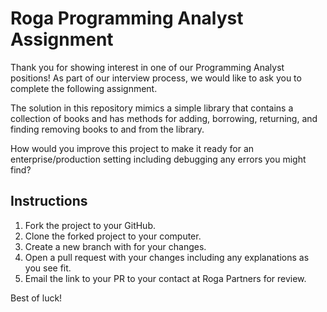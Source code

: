 # Roga Programming Analyst Assignment

Thank you for showing interest in one of our Programming Analyst positions! As part of our interview process, we would like to ask you to complete the following assignment.

The solution in this repository mimics a simple library that contains a collection of books and has methods for adding, borrowing, returning, and finding removing books to and from the library.

How would you improve this project to make it ready for an enterprise/production setting including debugging any errors you might find?

## Instructions
1. Fork the project to your GitHub.
2. Clone the forked project to your computer.
3. Create a new branch with for your changes.
4. Open a pull request with your changes including any explanations as you see fit.
5. Email the link to your PR to your contact at Roga Partners for review.

Best of luck!
